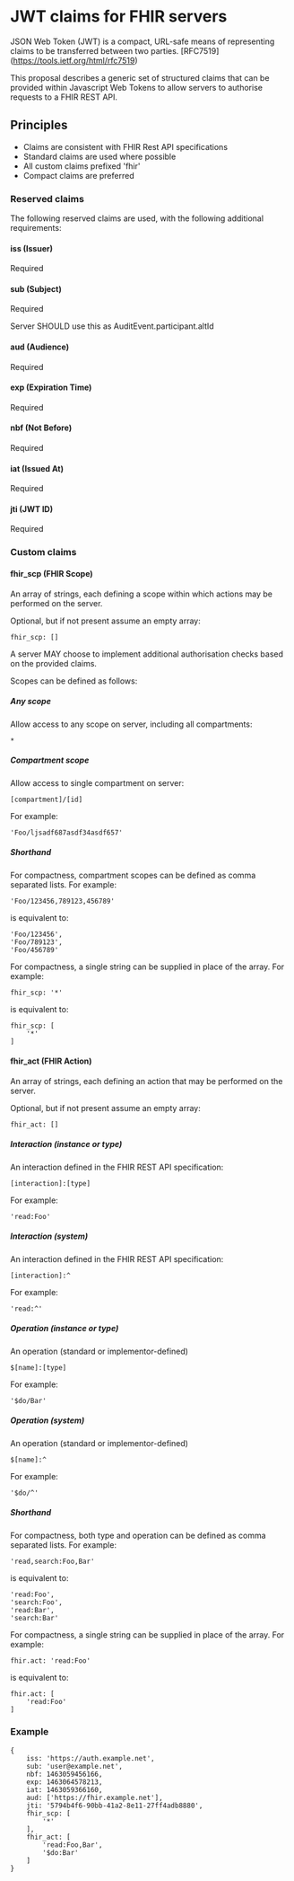 # JWT claims for FHIR servers

JSON Web Token (JWT) is a compact, URL-safe means of representing
claims to be transferred between two parties. [RFC7519] (https://tools.ietf.org/html/rfc7519)

This proposal describes a generic set of structured claims that can be provided within Javascript
Web Tokens to allow servers to authorise requests to a FHIR REST API.

## Principles
- Claims are consistent with FHIR Rest API specifications
- Standard claims are used where possible
- All custom claims prefixed 'fhir'
- Compact claims are preferred

### Reserved claims

The following reserved claims are used, with the following additional requirements:

#### iss (Issuer)
Required

#### sub (Subject)
Required

Server SHOULD use this as AuditEvent.participant.altId

#### aud (Audience)
Required

#### exp (Expiration Time)
Required

#### nbf (Not Before)
Required

#### iat (Issued At)
Required

#### jti (JWT ID)
Required

### Custom claims

#### fhir_scp (FHIR Scope)
An array of strings, each defining a scope within which actions may be performed on the server.

Optional, but if not present assume an empty array:

    fhir_scp: []

A server MAY choose to implement additional authorisation checks based on the provided claims.

Scopes can be defined as follows:

##### Any scope
Allow access to any scope on server, including all compartments:

    *

##### Compartment scope
Allow access to single compartment on server:

    [compartment]/[id]

For example:

    'Foo/ljsadf687asdf34asdf657'

##### Shorthand

For compactness, compartment scopes can be defined as comma separated lists.
For example:

    'Foo/123456,789123,456789'

is equivalent to:

    'Foo/123456',
    'Foo/789123',
    'Foo/456789'

For compactness, a single string can be supplied in place of the array. For example:

    fhir_scp: '*'

is equivalent to:

    fhir_scp: [
        '*'
    ]

#### fhir_act (FHIR Action)
An array of strings, each defining an action that may be performed on the server.

Optional, but if not present assume an empty array:

    fhir_act: []

##### Interaction (instance or type)
An interaction defined in the FHIR REST API specification:

    [interaction]:[type]

For example:

    'read:Foo'

##### Interaction (system)
An interaction defined in the FHIR REST API specification:

    [interaction]:^

For example:

    'read:^'


##### Operation (instance or type)
An operation (standard or implementor-defined)

    $[name]:[type]

For example:

    '$do/Bar'

##### Operation (system)
An operation (standard or implementor-defined)

    $[name]:^

For example:

    '$do/^'

##### Shorthand

For compactness, both type and operation can be defined as comma separated lists. For example:

    'read,search:Foo,Bar'

is equivalent to:

    'read:Foo',
    'search:Foo',
    'read:Bar',
    'search:Bar'

For compactness, a single string can be supplied in place of the array. For example:

    fhir.act: 'read:Foo'

is equivalent to:

    fhir.act: [
        'read:Foo'
    ]


### Example

    {
        iss: 'https://auth.example.net',
        sub: 'user@example.net',
        nbf: 1463059456166,
        exp: 1463064578213,
        iat: 1463059366160,
        aud: ['https://fhir.example.net'],
        jti: '5794b4f6-90bb-41a2-8e11-27ff4adb8880',
        fhir_scp: [
            '*'
        ],
        fhir_act: [
            'read:Foo,Bar',
            '$do:Bar'
        ]
    }

